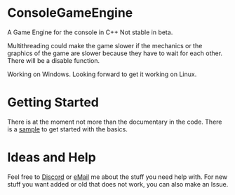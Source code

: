 # ConsoleGameEngine

A Game Engine for the console in C++ 
Not stable in beta.

Multithreading could make the game slower if the mechanics or the graphics of the game are slower because they have to wait for each other.
There will be a disable function.

Working on Windows.
Looking forward to get it working on Linux.


# Getting Started

There is at the moment not more than the documentary in the code.
There is a [sample](Sample.cpp) to get started with the basics.

# Ideas and Help

Feel free to [Discord](https://discord.gg/TwdM5wCzav) or [eMail](mailto:code@nprommi.de) me about the stuff you need help with. 
For new stuff you want added or old that does not work, you can also make an Issue. 
